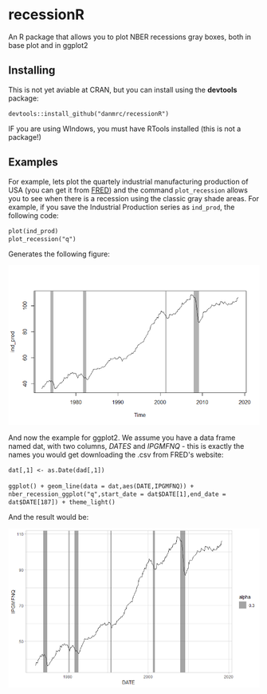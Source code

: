 # recessionR
An R package that allows you to plot NBER recessions gray boxes, both in base plot and in ggplot2

## Installing

This is not yet aviable at CRAN, but you can install using the **devtools** package:

```
devtools::install_github("danmrc/recessionR")
```

IF you are using WIndows, you must have RTools installed (this is not a package!)

## Examples

For example, lets plot the quartely industrial manufacturing production of USA (you can get it from [FRED](https://fred.stlouisfed.org/series/IPGMFNQ)) and the command `plot_recession` allows you to see when there is a recession using the classic gray shade areas. For example, if you save the Industrial Production series as `ind_prod`, the following code:

```
plot(ind_prod)
plot_recession("q")

```

Generates the following figure:

![](example.png)

And now the example for ggplot2. We assume you have a data frame named dat, with two columns, _DATES_ and _IPGMFNQ_ - this is exactly the names you would get downloading the .csv from FRED's website:

```
dat[,1] <- as.Date(dad[,1])

ggplot() + geom_line(data = dat,aes(DATE,IPGMFNQ)) + nber_recession_ggplot("q",start_date = dat$DATE[1],end_date = dat$DATE[187]) + theme_light()
```

And the result would be:

![](ggplot_nber.png)
